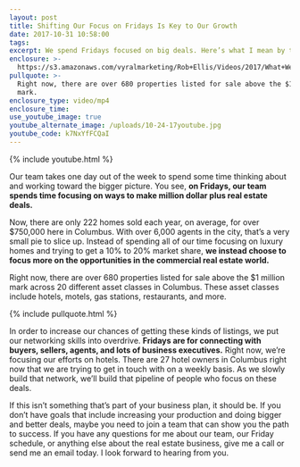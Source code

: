 ```yaml
---
layout: post
title: Shifting Our Focus on Fridays Is Key to Our Growth
date: 2017-10-31 10:58:00
tags:
excerpt: We spend Fridays focused on big deals. Here’s what I mean by that.
enclosure: >-
  https://s3.amazonaws.com/vyralmarketing/Rob+Ellis/Videos/2017/What+We+Do+On+Fridays+-+Central+Ohio+Real+Estate+Agent.mp4
pullquote: >-
  Right now, there are over 680 properties listed for sale above the $1 million
  mark.
enclosure_type: video/mp4
enclosure_time:
use_youtube_image: true
youtube_alternate_image: /uploads/10-24-17youtube.jpg
youtube_code: k7NxYfFCQaI
---
```



{% include youtube.html %}

Our team takes one day out of the week to spend some time thinking about and working toward the bigger picture. You see, **on Fridays, our team spends time focusing on ways to make million dollar plus real estate deals.**

Now, there are only 222 homes sold each year, on average, for over $750,000 here in Columbus. With over 6,000 agents in the city, that’s a very small pie to slice up. Instead of spending all of our time focusing on luxury homes and trying to get a 10% to 20% market share, **we instead choose to focus more on the opportunities in the commercial real estate world.**

Right now, there are over 680 properties listed for sale above the $1 million mark across 20 different asset classes in Columbus. These asset classes include hotels, motels, gas stations, restaurants, and more.

{% include pullquote.html %}

In order to increase our chances of getting these kinds of listings, we put our networking skills into overdrive. **Fridays are for connecting with buyers, sellers, agents, and lots of business executives.** Right now, we’re focusing our efforts on hotels. There are 27 hotel owners in Columbus right now that we are trying to get in touch with on a weekly basis. As we slowly build that network, we’ll build that pipeline of people who focus on these deals.

If this isn’t something that’s part of your business plan, it should be. If you don’t have goals that include increasing your production and doing bigger and better deals, maybe you need to join a team that can show you the path to success. If you have any questions for me about our team, our Friday schedule, or anything else about the real estate business, give me a call or send me an email today. I look forward to hearing from you.